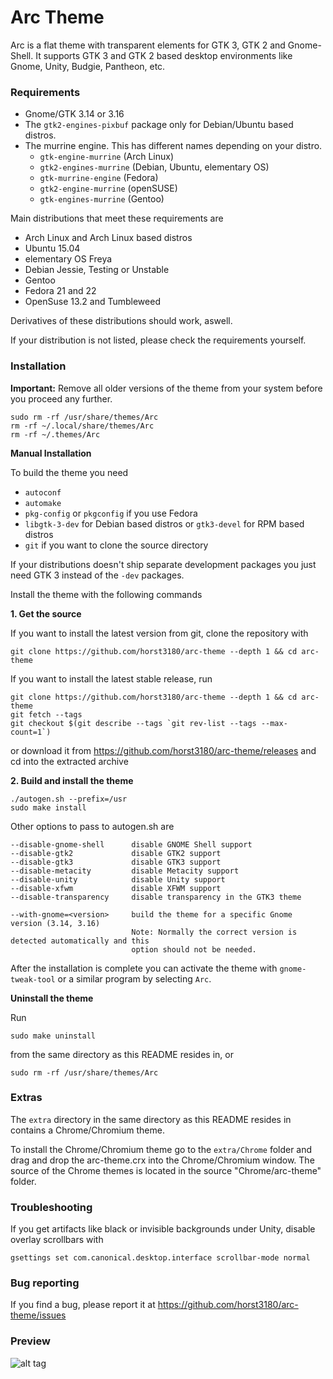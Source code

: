 # Arc Theme

Arc is a flat theme with transparent elements for GTK 3, GTK 2 and Gnome-Shell. It supports GTK 3 and GTK 2 based desktop environments like Gnome, Unity, Budgie, Pantheon, etc.

### Requirements

* Gnome/GTK 3.14 or 3.16
* The `gtk2-engines-pixbuf` package only for Debian/Ubuntu based distros.
* The murrine engine. This has different names depending on your distro.
  * `gtk-engine-murrine` (Arch Linux)
  * `gtk2-engines-murrine` (Debian, Ubuntu, elementary OS)
  * `gtk-murrine-engine` (Fedora)
  * `gtk2-engine-murrine` (openSUSE)
  * `gtk-engines-murrine` (Gentoo)

Main distributions that meet these requirements are

* Arch Linux and Arch Linux based distros
* Ubuntu 15.04
* elementary OS Freya
* Debian Jessie, Testing or Unstable
* Gentoo
* Fedora 21 and 22
* OpenSuse 13.2 and Tumbleweed

Derivatives of these distributions should work, aswell.

If your distribution is not listed, please check the requirements yourself.

### Installation

**Important:** Remove all older versions of the theme from your system before you proceed any further.

    sudo rm -rf /usr/share/themes/Arc
    rm -rf ~/.local/share/themes/Arc
    rm -rf ~/.themes/Arc

**Manual Installation**

To build the theme you need 
* `autoconf`
* `automake`
* `pkg-config` or `pkgconfig` if you use Fedora
* `libgtk-3-dev` for Debian based distros or `gtk3-devel` for RPM based distros
* `git` if you want to clone the source directory

If your distributions doesn't ship separate development packages you just need GTK 3 instead of the `-dev` packages.

Install the theme with the following commands

**1. Get the source**

If you want to install the latest version from git, clone the repository with

    git clone https://github.com/horst3180/arc-theme --depth 1 && cd arc-theme

If you want to install the latest stable release, run

    git clone https://github.com/horst3180/arc-theme --depth 1 && cd arc-theme
    git fetch --tags
    git checkout $(git describe --tags `git rev-list --tags --max-count=1`)

or download it from https://github.com/horst3180/arc-theme/releases and cd into the extracted archive

**2. Build and install the theme**

    ./autogen.sh --prefix=/usr
    sudo make install

Other options to pass to autogen.sh are

    --disable-gnome-shell      disable GNOME Shell support
    --disable-gtk2             disable GTK2 support
    --disable-gtk3             disable GTK3 support
    --disable-metacity         disable Metacity support
    --disable-unity            disable Unity support
    --disable-xfwm             disable XFWM support
    --disable-transparency     disable transparency in the GTK3 theme

    --with-gnome=<version>     build the theme for a specific Gnome version (3.14, 3.16)
                               Note: Normally the correct version is detected automatically and this
                               option should not be needed.

After the installation is complete you can activate the theme with `gnome-tweak-tool` or a similar program by selecting `Arc`.

**Uninstall the theme**

Run

    sudo make uninstall

from the same directory as this README resides in, or

    sudo rm -rf /usr/share/themes/Arc

### Extras

The `extra` directory in the same directory as this README resides in contains a Chrome/Chromium  theme.

To install the Chrome/Chromium theme go to the `extra/Chrome` folder and drag and drop the arc-theme.crx into the Chrome/Chromium window. The source of the Chrome themes is located in the source "Chrome/arc-theme" folder.

### Troubleshooting

If you get artifacts like black or invisible backgrounds under Unity, disable overlay scrollbars with

    gsettings set com.canonical.desktop.interface scrollbar-mode normal


### Bug reporting
If you find a bug, please report it at https://github.com/horst3180/arc-theme/issues

### Preview
![alt tag](http://i.imgur.com/B1oroyH.jpg)
